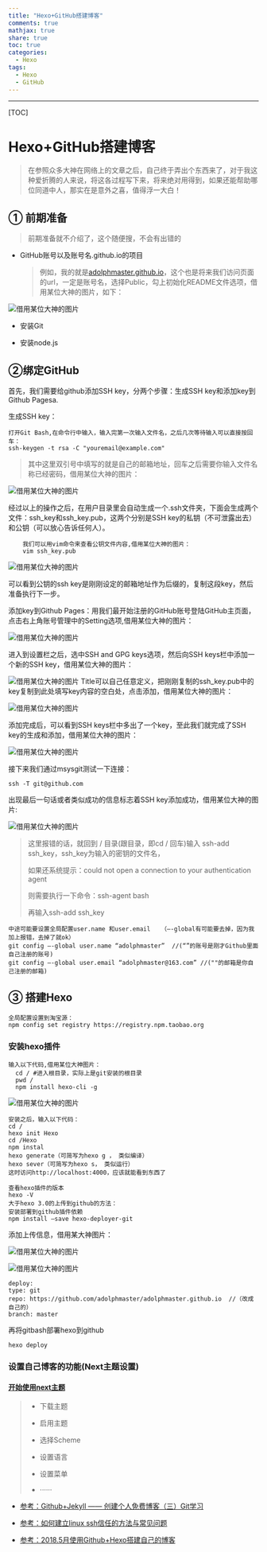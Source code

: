 ```yaml
---
title: "Hexo+GitHub搭建博客"
comments: true
mathjax: true
share: true
toc: true
categories:
  - Hexo
tags:
  - Hexo
  - GitHub
---
```


----------
[TOC]

# Hexo+GitHub搭建博客

> 在参照众多大神在网络上的文章之后，自己终于弄出个东西来了，对于我这种爱折腾的人来说，将这各过程写下来，将来绝对用得到，如果还能帮助哪位同道中人，那实在是意外之喜，值得浮一大白！

## ① 前期准备

> 前期准备就不介绍了，这个随便搜，不会有出错的

* GitHub账号以及账号名.github.io的项目

  > 例如，我的就是[adolphmaster.github.io](https://github.com/adolphmaster/adolphmaster.github.io)，这个也是将来我们访问页面的url，一定是账号名，选择Public，勾上初始化README文件选项，借用某位大神的图片，如下：

![借用某位大神的图片](1.png)

* 安装Git

* 安装node.js

## ②绑定GitHub

首先，我们需要给github添加SSH key，分两个步骤：生成SSH key和添加key到Github Pagesa.

生成SSH key：

```shell
打开Git Bash,在命令行中输入，输入完第一次输入文件名，之后几次等待输入可以直接按回车：
ssh-keygen -t rsa -C "youremail@example.com"
```
> 其中这里双引号中填写的就是自己的邮箱地址，回车之后需要你输入文件名称已经密码，借用某位大神的图片：

![借用某位大神的图片](2.png)

经过以上的操作之后，在用户目录里会自动生成一个.ssh文件夹，下面会生成两个文件：ssh_key和ssh_key.pub，这两个分别是SSH key的私钥（不可泄露出去）和公钥（可以放心告诉任何人）。

```shell
    我们可以用vim命令来查看公钥文件内容,借用某位大神的图片：
    vim ssh_key.pub
```

![借用某位大神的图片](3.png)
        

可以看到公钥的ssh key是刚刚设定的邮箱地址作为后缀的，复制这段key，然后准备执行下一步。

添加key到Github Pages：用我们最开始注册的GitHub账号登陆GitHub主页面，点击右上角账号管理中的Setting选项,借用某位大神的图片：

![借用某位大神的图片](4.png)

进入到设置栏之后，选中SSH and GPG keys选项，然后向SSH keys栏中添加一个新的SSH key，借用某位大神的图片：

![借用某位大神的图片](5.png)
Title可以自己任意定义，把刚刚复制的ssh_key.pub中的key复制到此处填写key内容的空白处，点击添加，借用某位大神的图片：

![借用某位大神的图片](6.png)

添加完成后，可以看到SSH keys栏中多出了一个key，至此我们就完成了SSH key的生成和添加，借用某位大神的图片：

![借用某位大神的图片](7.png)

接下来我们通过msysgit测试一下连接：
```shell
ssh -T git@github.com  
```

出现最后一句话或者类似成功的信息标志着SSH key添加成功，借用某位大神的图片:

![借用某位大神的图片](8.png)

> 这里报错的话，就回到 / 目录(跟目录，即cd / 回车)输入 ssh-add ssh_key，ssh_key为输入的密钥的文件名，  
>
> 如果还系统提示：could not open a connection to your authentication agent
>
> 则需要执行一下命令：ssh-agent bash  
>
> 再输入ssh-add ssh_key

```shell
中途可能要设置全局配置user.name 和user.email   （–-global有可能要去掉，因为我加上报错，去掉了就ok）
git config –-global user.name “adolphmaster”  //(“”的账号是刚才Github里面自己注册的账号) 
git config –-global user.email “adolphmaster@163.com” //(""的邮箱是你自己注册的邮箱)

```



## ③ 搭建Hexo

```shell
全局配置设置到淘宝源：
npm config set registry https://registry.npm.taobao.org
```

### 安装hexo插件

```shell
输入以下代码,借用某位大神图片：
  cd / #进入根目录，实际上是git安装的根目录 
  pwd /
  npm install hexo-cli -g
```

![借用某位大神的图片](9.png)

```shell
安装之后，输入以下代码：
cd / 
hexo init Hexo 
cd /Hexo 
npm instal 
hexo generate（可简写为hexo g ， 类似编译） 
hexo sever（可简写为hexo s， 类似运行）
这时访问http://localhost:4000，应该就能看到东西了

查看hexo插件的版本
hexo -V
大于hexo 3.0的上传到github的方法： 
安装部署到github插件依赖
npm install –save hexo-deployer-git
```

添加上传信息，借用某大神图片：

![借用某位大神的图片](10.png)

![借用某位大神的图片](11.png)

```shell
deploy: 
type: git 
repo: https://github.com/adolphmaster/adolphmaster.github.io  //（改成自己的） 
branch: master
```

再将gitbash部署hexo到github

```shell
hexo deploy
```

### 设置自己博客的功能(Next主题设置)

#### [开始使用next主题](http://theme-next.iissnan.com/getting-started.html)

> * 下载主题
>
> * 启用主题
>
> * 选择Scheme
>
> * 设置语言
> * 设置菜单
> * ······





* [参考：Github+Jekyll —— 创建个人免费博客（三）Git学习](https://blog.csdn.net/linshuhe1/article/details/51146184)

* [参考：如何建立linux ssh信任的方法与常见问题](https://zhidao.baidu.com/question/712206549106448205.html)

* [参考：2018.5月使用Github+Hexo搭建自己的博客](https://blog.csdn.net/weixin_39879178/article/details/80319392)